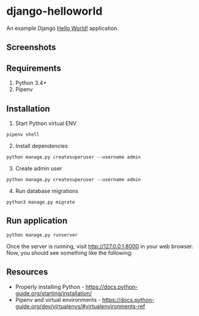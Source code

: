 # django-helloworld
An example Django [Hello World!](https://en.wikipedia.org/wiki/%22Hello,_World!%22_program) application.



## Screenshots

## Requirements
1. Python 3.4+
1. Pipenv 

## Installation
1. Start Python virtual ENV
```
pipenv shell
```
2. Install dependencies
```
python manage.py createsuperuser --username admin
```

3. Create admin user
```
python manage.py createsuperuser --username admin
```

4. Run database migrations
```
python3 manage.py migrate
```

## Run application
```
python manage.py runserver
```
Once the server is running, visit http://127.0.0.1:8000 in your web browser. Now, you should see something like the following:

## Resources
* Properly installing Python - https://docs.python-guide.org/starting/installation/
* Pipenv and virtual environments - https://docs.python-guide.org/dev/virtualenvs/#virtualenvironments-ref